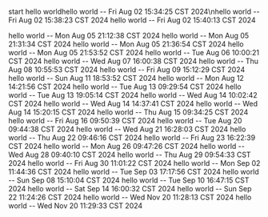 start
hello worldhello world -- Fri Aug 02 15:34:25 CST 2024\nhello world -- Fri Aug 02 15:38:23 CST 2024
hello world -- Fri Aug 02 15:40:13 CST 2024

hello world -- Mon Aug 05 21:12:38 CST 2024
hello world -- Mon Aug 05 21:31:34 CST 2024
hello world -- Mon Aug 05 21:36:54 CST 2024
hello world -- Mon Aug 05 21:53:52 CST 2024
hello world -- Tue Aug 06 10:00:21 CST 2024
hello world -- Wed Aug 07 16:00:38 CST 2024
hello world -- Thu Aug 08 10:55:53 CST 2024
hello world -- Fri Aug 09 15:12:29 CST 2024
hello world -- Sun Aug 11 18:53:52 CST 2024
hello world -- Mon Aug 12 14:21:56 CST 2024
hello world -- Tue Aug 13 09:29:54 CST 2024
hello world -- Tue Aug 13 19:05:14 CST 2024
hello world -- Wed Aug 14 10:02:42 CST 2024
hello world -- Wed Aug 14 14:37:41 CST 2024
hello world -- Wed Aug 14 15:20:15 CST 2024
hello world -- Thu Aug 15 09:34:25 CST 2024
hello world -- Fri Aug 16 09:50:39 CST 2024
hello world -- Tue Aug 20 09:44:38 CST 2024
hello world -- Wed Aug 21 16:28:03 CST 2024
hello world -- Thu Aug 22 09:46:16 CST 2024
hello world -- Fri Aug 23 16:22:39 CST 2024
hello world -- Mon Aug 26 09:47:26 CST 2024
hello world -- Wed Aug 28 09:40:10 CST 2024
hello world -- Thu Aug 29 09:54:33 CST 2024
hello world -- Fri Aug 30 11:01:22 CST 2024
hello world -- Mon Sep 02 11:44:36 CST 2024
hello world -- Tue Sep 03 17:17:56 CST 2024
hello world -- Sun Sep 08 15:10:04 CST 2024
hello world -- Tue Sep 10 16:47:15 CST 2024
hello world -- Sat Sep 14 16:00:32 CST 2024
hello world -- Sun Sep 22 11:24:26 CST 2024
hello world -- Wed Nov 20 11:28:13 CST 2024
hello world -- Wed Nov 20 11:29:33 CST 2024
